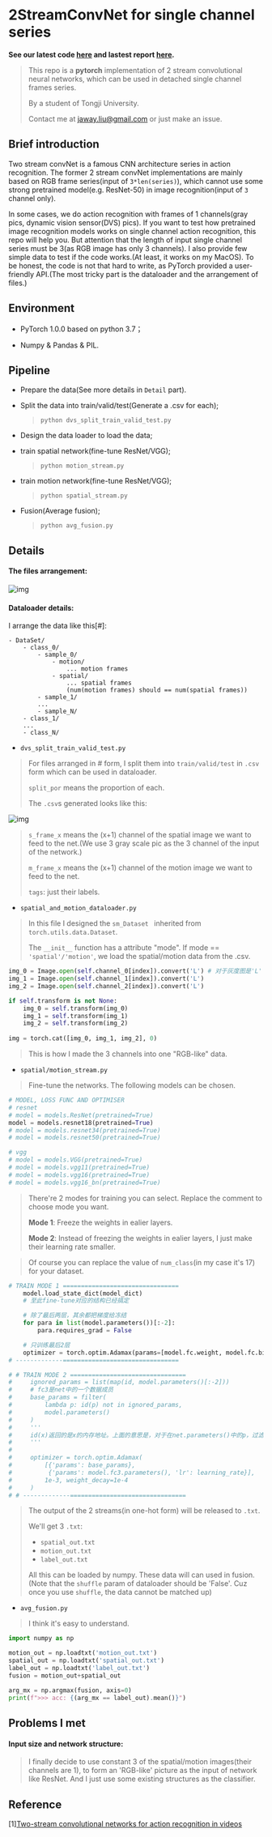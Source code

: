 # 2StreamConvNet for single channel series

**See our latest code [here](https://github.com/ganler/2StreamConvNet-for-single-channel-series/blob/master/%E5%A4%9A%E5%AA%92%E4%BD%93%E5%A4%A7%E4%BD%9C%E4%B8%9A%E5%AE%9E%E8%B7%B5%E6%8A%A5%E5%91%8A%E4%B8%8E%E4%BB%A3%E7%A0%81.ipynb) and lastest report [here](https://github.com/ganler/2StreamConvNet-for-single-channel-series/blob/master/Transfer-Learning-Apply-Image-Recognition-Models-to-Action-Recognition-with-Dynamic-Vision%20Sensor.pdf).**


> This repo is a **pytorch** implementation of 2 stream convolutional neural networks, which can be used in detached single channel frames series.
>
> By a student of Tongji University.
>
> Contact me at jaway.liu@gmail.com or just make an issue.

## Brief introduction

Two stream convNet is a famous CNN architecture series in action recognition. The former 2 stream convNet implementations are mainly based on RGB frame series(input of `3*len(series)`), which cannot use some strong pretrained model(e.g. ResNet-50) in image recognition(input of `3` channel only).

In some cases, we do action recognition with frames of 1 channels(gray pics, dynamic vision sensor(DVS) pics). If you want to test how pretrained image recognition models works on single channel action recognition, this repo will help you. But attention that the length of input single channel series must be 3(as RGB image has only 3 channels). I also provide few simple data to test if the code works.(At least, it works on my MacOS). To be honest, the code is not that hard to write, as PyTorch provided a user-friendly API.(The most tricky part is the dataloader and the arrangement of files.)

## Environment

- PyTorch 1.0.0 based on python 3.7；

- Numpy & Pandas & PIL.


## Pipeline

- Prepare the data(See more details in `Detail` part).

- Split the data into train/valid/test(Generate a .csv for each);

  > `python dvs_split_train_valid_test.py`

- Design the data loader to load the data;

- train spatial network(fine-tune ResNet/VGG);

  > `python motion_stream.py`

- train motion network(fine-tune ResNet/VGG);

  > ``python spatial_stream.py``

- Fusion(Average fusion);

  > `python avg_fusion.py`

## Details

#### The files arrangement:

![img](https://s2.ax1x.com/2019/01/20/kCTLqS.png)

#### Dataloader details:

I arrange the data like this[#]:

```
- DataSet/
	- class_0/
		- sample_0/
			- motion/
				... motion frames
			- spatial/
				... spatial frames
				(num(motion frames) should == num(spatial frames))
		- sample_1/
		...
		- sample_N/
	- class_1/
	...
	- class_N/
```

- `dvs_split_train_valid_test.py`

> For files arranged in # form, I split them into `train/valid/test` in `.csv` form which can be used in dataloader.
>
> `split_por` means the proportion of each.
>
> The `.csv`s generated looks like this:

![img](https://s2.ax1x.com/2019/01/20/kC7AZF.png)

> `s_frame_x` means the (x+1) channel of the spatial image we want to feed to the net.(We use 3 gray scale pic as the 3 channel of the input of the network.)
>
> `m_frame_x` means the (x+1) channel of the motion image we want to feed to the net.
>
> `tags`: just their labels.

- `spatial_and_motion_dataloader.py`

> In this file I designed the `sm_Dataset ` inherited from `torch.utils.data.Dataset`.
>
> The `__init__` function has a attribute "mode". If mode == `'spatial'/'motion'`, we load the spatial/motion data from the .csv. 

```python
img_0 = Image.open(self.channel_0[index]).convert('L') # 对于灰度图是'L'
img_1 = Image.open(self.channel_1[index]).convert('L')
img_2 = Image.open(self.channel_2[index]).convert('L')

if self.transform is not None:
    img_0 = self.transform(img_0)
    img_1 = self.transform(img_1)
    img_2 = self.transform(img_2)
    
img = torch.cat([img_0, img_1, img_2], 0)
```

> This is how I made the 3 channels into one "RGB-like" data.

- `spatial/motion_stream.py`

> Fine-tune the networks. The following models can be chosen.

```python
# MODEL, LOSS FUNC AND OPTIMISER
# resnet
# model = models.ResNet(pretrained=True)
model = models.resnet18(pretrained=True)
# model = models.resnet34(pretrained=True)
# model = models.resnet50(pretrained=True)

# vgg
# model = models.VGG(pretrained=True)
# model = models.vgg11(pretrained=True)
# model = models.vgg16(pretrained=True)
# model = models.vgg16_bn(pretrained=True)
```

> There're 2 modes for training you can select. Replace the comment to choose mode you want.
>
> **Mode 1**: Freeze the weights in ealier layers.
>
> **Mode 2**: Instead of freezing the weights in ealier layers, I just make their learning rate smaller.

> Of course you can replace the value of `num_class`(in my case it's 17) for your dataset.

```python
# TRAIN MODE 1 ================================
    model.load_state_dict(model_dict)
    # 至此fine-tune对应的结构已经搞定

    # 除了最后两层，其余都把梯度给冻结
    for para in list(model.parameters())[:-2]:
        para.requires_grad = False

    # 只训练最后2层
    optimizer = torch.optim.Adamax(params=[model.fc.weight, model.fc.bias], lr=learning_rate, weight_decay=1e-4)
# -------------================================

# # TRAIN MODE 2 ================================
#     ignored_params = list(map(id, model.parameters()[:-2]))
#     # fc3是net中的一个数据成员
#     base_params = filter(
#         lambda p: id(p) not in ignored_params,
#         model.parameters()
#     )
#     '''
#     id(x)返回的是x的内存地址。上面的意思是，对于在net.parameters()中的p，过滤掉'id(p) not in ignored_params'中的p。
#     '''
#
#     optimizer = torch.optim.Adamax(
#         [{'params': base_params},
#          {'params': model.fc3.parameters(), 'lr': learning_rate}],
#         1e-3, weight_decay=1e-4
#     )
# # -------------================================
```

> The output of the 2 streams(in one-hot form) will be released to `.txt`.
>
> We'll get 3 `.txt`:
>
> - `spatial_out.txt`
> - `motion_out.txt`
> - `label_out.txt`
>
> All this can be loaded by numpy. These data will can used in fusion. (Note that the `shuffle` param of dataloader should be 'False'. Cuz once you use `shuffle`, the data cannot be matched up)

- `avg_fusion.py`

> I think it's easy to understand.

```python
import numpy as np

motion_out = np.loadtxt('motion_out.txt')
spatial_out = np.loadtxt('spatial_out.txt')
label_out = np.loadtxt('label_out.txt')
fusion = motion_out+spatial_out

arg_mx = np.argmax(fusion, axis=0)
print(f">>> acc: {(arg_mx == label_out).mean()}")
```

## Problems I met

#### Input size and network structure:

> I finally decide to use constant 3 of the spatial/motion images(their channels are 1), to form an 'RGB-like' picture as the input of network like ResNet. And I just use some existing structures as the classifier.

## Reference

\[1\][Two-stream convolutional networks for action recognition in videos](http://papers.nips.cc/paper/5353-two-stream-convolutional) 
